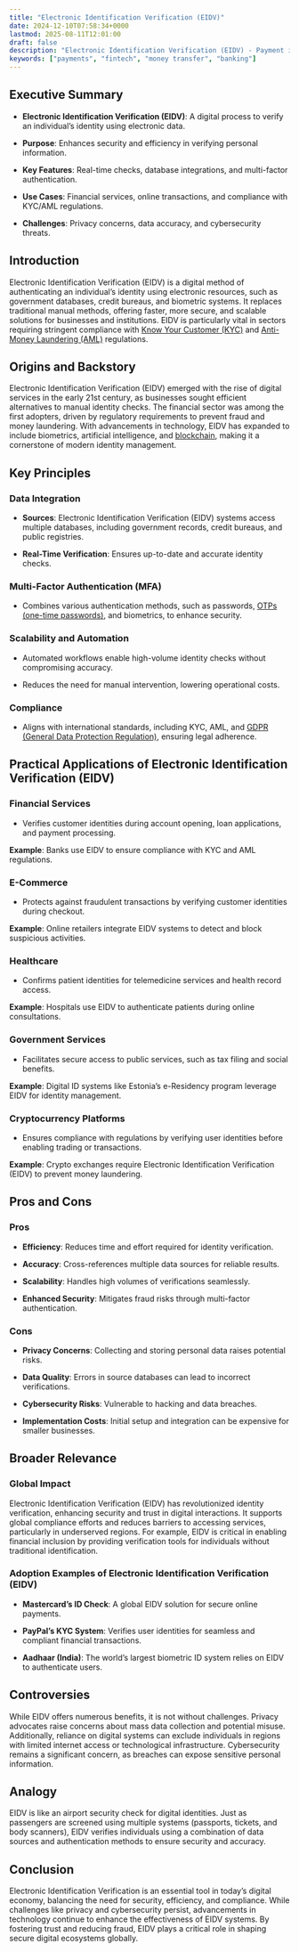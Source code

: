 ```yaml
---
title: "Electronic Identification Verification (EIDV)"
date: 2024-12-10T07:58:34+0000
lastmod: 2025-08-11T12:01:00
draft: false
description: "Electronic Identification Verification (EIDV) - Payment industry knowledge and insights"
keywords: ["payments", "fintech", "money transfer", "banking"]
---
```


## Executive Summary

- **Electronic Identification Verification (EIDV)**: A digital process to verify an individual’s identity using electronic data.

- **Purpose**: Enhances security and efficiency in verifying personal information.

- **Key Features**: Real-time checks, database integrations, and multi-factor authentication.

- **Use Cases**: Financial services, online transactions, and compliance with KYC/AML regulations.

- **Challenges**: Privacy concerns, data accuracy, and cybersecurity threats.

## Introduction

Electronic Identification Verification (EIDV) is a digital method of authenticating an individual’s identity using electronic resources, such as government databases, credit bureaus, and biometric systems. It replaces traditional manual methods, offering faster, more secure, and scalable solutions for businesses and institutions. EIDV is particularly vital in sectors requiring stringent compliance with [Know Your Customer (KYC)](https://faisalkhan.com/solutions/risk-and-compliance/know-your-customer-kyc/) and [Anti-Money Laundering (AML)](https://faisalkhanllc.xyz/resources/payments-wiki/a/anti-money-laundering-aml/) regulations.

## Origins and Backstory

Electronic Identification Verification (EIDV) emerged with the rise of digital services in the early 21st century, as businesses sought efficient alternatives to manual identity checks. The financial sector was among the first adopters, driven by regulatory requirements to prevent fraud and money laundering. With advancements in technology, EIDV has expanded to include biometrics, artificial intelligence, and [blockchain](https://faisalkhanllc.xyz/resources/payments-wiki/b/blockchain/), making it a cornerstone of modern identity management.

## Key Principles

### Data Integration

- **Sources**: Electronic Identification Verification (EIDV) systems access multiple databases, including government records, credit bureaus, and public registries.

- **Real-Time Verification**: Ensures up-to-date and accurate identity checks.

### Multi-Factor Authentication (MFA)

- Combines various authentication methods, such as passwords, [OTPs (one-time passwords)](https://faisalkhanllc.xyz/resources/payments-wiki/o/one-time-password-otp/), and biometrics, to enhance security.

### Scalability and Automation

- Automated workflows enable high-volume identity checks without compromising accuracy.

- Reduces the need for manual intervention, lowering operational costs.

### Compliance

- Aligns with international standards, including KYC, AML, and [GDPR (General Data Protection Regulation)](https://faisalkhanllc.xyz/resources/payments-wiki/g/general-data-protection-regulation-gdpr/), ensuring legal adherence.

## Practical Applications of Electronic Identification Verification (EIDV)

### Financial Services

- Verifies customer identities during account opening, loan applications, and payment processing.

**Example**: Banks use EIDV to ensure compliance with KYC and AML regulations.

### E-Commerce

- Protects against fraudulent transactions by verifying customer identities during checkout.

**Example**: Online retailers integrate EIDV systems to detect and block suspicious activities.

### Healthcare

- Confirms patient identities for telemedicine services and health record access.

**Example**: Hospitals use EIDV to authenticate patients during online consultations.

### Government Services

- Facilitates secure access to public services, such as tax filing and social benefits.

**Example**: Digital ID systems like Estonia’s e-Residency program leverage EIDV for identity management.

### Cryptocurrency Platforms

- Ensures compliance with regulations by verifying user identities before enabling trading or transactions.

**Example**: Crypto exchanges require Electronic Identification Verification (EIDV) to prevent money laundering.

## Pros and Cons

### Pros

- **Efficiency**: Reduces time and effort required for identity verification.

- **Accuracy**: Cross-references multiple data sources for reliable results.

- **Scalability**: Handles high volumes of verifications seamlessly.

- **Enhanced Security**: Mitigates fraud risks through multi-factor authentication.

### Cons

- **Privacy Concerns**: Collecting and storing personal data raises potential risks.

- **Data Quality**: Errors in source databases can lead to incorrect verifications.

- **Cybersecurity Risks**: Vulnerable to hacking and data breaches.

- **Implementation Costs**: Initial setup and integration can be expensive for smaller businesses.

## Broader Relevance

### Global Impact

Electronic Identification Verification (EIDV) has revolutionized identity verification, enhancing security and trust in digital interactions. It supports global compliance efforts and reduces barriers to accessing services, particularly in underserved regions. For example, EIDV is critical in enabling financial inclusion by providing verification tools for individuals without traditional identification.

### Adoption Examples of Electronic Identification Verification (EIDV)

- **Mastercard’s ID Check**: A global EIDV solution for secure online payments.

- **PayPal’s KYC System**: Verifies user identities for seamless and compliant financial transactions.

- **Aadhaar (India)**: The world’s largest biometric ID system relies on EIDV to authenticate users.

## Controversies

While EIDV offers numerous benefits, it is not without challenges. Privacy advocates raise concerns about mass data collection and potential misuse. Additionally, reliance on digital systems can exclude individuals in regions with limited internet access or technological infrastructure. Cybersecurity remains a significant concern, as breaches can expose sensitive personal information.

## Analogy

EIDV is like an airport security check for digital identities. Just as passengers are screened using multiple systems (passports, tickets, and body scanners), EIDV verifies individuals using a combination of data sources and authentication methods to ensure security and accuracy.

## Conclusion

Electronic Identification Verification is an essential tool in today’s digital economy, balancing the need for security, efficiency, and compliance. While challenges like privacy and cybersecurity persist, advancements in technology continue to enhance the effectiveness of EIDV systems. By fostering trust and reducing fraud, EIDV plays a critical role in shaping secure digital ecosystems globally.